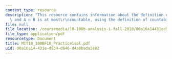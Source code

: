 ```yaml
---
content_type: resource
description: "This resource contains information about the definition of compactness\
  \ and A n B is at most\r\ncountable, using the definition of countability."
file: null
file_location: /coursemedia/18-100b-analysis-i-fall-2010/00a16a14431ed934d646d4a8bada5a82_MIT18_100BF10_Practice1sol.pdf
file_type: application/pdf
resourcetype: Document
title: MIT18_100BF10_Practice1sol.pdf
uid: 00a16a14-431e-d934-d646-d4a8bada5a82
---
```

